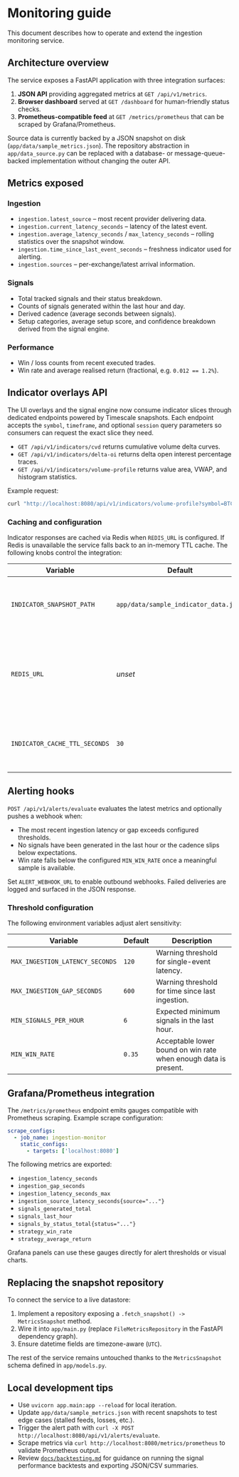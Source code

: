 # Monitoring guide

This document describes how to operate and extend the ingestion monitoring service.

## Architecture overview

The service exposes a FastAPI application with three integration surfaces:

1. **JSON API** providing aggregated metrics at `GET /api/v1/metrics`.
2. **Browser dashboard** served at `GET /dashboard` for human-friendly status checks.
3. **Prometheus-compatible feed** at `GET /metrics/prometheus` that can be scraped by Grafana/Prometheus.

Source data is currently backed by a JSON snapshot on disk (`app/data/sample_metrics.json`). The repository abstraction in
`app/data_source.py` can be replaced with a database- or message-queue-backed implementation without changing the outer
API.

## Metrics exposed

### Ingestion

- `ingestion.latest_source` – most recent provider delivering data.
- `ingestion.current_latency_seconds` – latency of the latest event.
- `ingestion.average_latency_seconds` / `max_latency_seconds` – rolling statistics over the snapshot window.
- `ingestion.time_since_last_event_seconds` – freshness indicator used for alerting.
- `ingestion.sources` – per-exchange/latest arrival information.

### Signals

- Total tracked signals and their status breakdown.
- Counts of signals generated within the last hour and day.
- Derived cadence (average seconds between signals).
- Setup categories, average setup score, and confidence breakdown derived from the signal engine.

### Performance

- Win / loss counts from recent executed trades.
- Win rate and average realised return (fractional, e.g. `0.012 == 1.2%`).

## Indicator overlays API

The UI overlays and the signal engine now consume indicator slices through dedicated endpoints powered by
Timescale snapshots. Each endpoint accepts the `symbol`, `timeframe`, and optional `session` query parameters
so consumers can request the exact slice they need.

- `GET /api/v1/indicators/cvd` returns cumulative volume delta curves.
- `GET /api/v1/indicators/delta-oi` returns delta open interest percentage traces.
- `GET /api/v1/indicators/volume-profile` returns value area, VWAP, and histogram statistics.

Example request:

```bash
curl "http://localhost:8080/api/v1/indicators/volume-profile?symbol=BTCUSDT&timeframe=5m&session=new_york"
```

### Caching and configuration

Indicator responses are cached via Redis when `REDIS_URL` is configured. If Redis is unavailable the service
falls back to an in-memory TTL cache. The following knobs control the integration:

| Variable | Default | Description |
| --- | --- | --- |
| `INDICATOR_SNAPSHOT_PATH` | `app/data/sample_indicator_data.json` | Path to the seeded Timescale export used for local development. |
| `REDIS_URL` | _unset_ | Connection string for the Redis indicator cache. When omitted the in-memory cache is used. |
| `INDICATOR_CACHE_TTL_SECONDS` | `30` | Cache duration applied to indicator query results. |

## Alerting hooks

`POST /api/v1/alerts/evaluate` evaluates the latest metrics and optionally pushes a webhook when:

- The most recent ingestion latency or gap exceeds configured thresholds.
- No signals have been generated in the last hour or the cadence slips below expectations.
- Win rate falls below the configured `MIN_WIN_RATE` once a meaningful sample is available.

Set `ALERT_WEBHOOK_URL` to enable outbound webhooks. Failed deliveries are logged and surfaced in the JSON response.

### Threshold configuration

The following environment variables adjust alert sensitivity:

| Variable | Default | Description |
| --- | --- | --- |
| `MAX_INGESTION_LATENCY_SECONDS` | `120` | Warning threshold for single-event latency. |
| `MAX_INGESTION_GAP_SECONDS` | `600` | Warning threshold for time since last ingestion. |
| `MIN_SIGNALS_PER_HOUR` | `6` | Expected minimum signals in the last hour. |
| `MIN_WIN_RATE` | `0.35` | Acceptable lower bound on win rate when enough data is present. |

## Grafana/Prometheus integration

The `/metrics/prometheus` endpoint emits gauges compatible with Prometheus scraping. Example scrape configuration:

```yaml
scrape_configs:
  - job_name: ingestion-monitor
    static_configs:
      - targets: ['localhost:8080']
```

The following metrics are exported:

- `ingestion_latency_seconds`
- `ingestion_gap_seconds`
- `ingestion_latency_seconds_max`
- `ingestion_source_latency_seconds{source="..."}`
- `signals_generated_total`
- `signals_last_hour`
- `signals_by_status_total{status="..."}`
- `strategy_win_rate`
- `strategy_average_return`

Grafana panels can use these gauges directly for alert thresholds or visual charts.

## Replacing the snapshot repository

To connect the service to a live datastore:

1. Implement a repository exposing a `.fetch_snapshot() -> MetricsSnapshot` method.
2. Wire it into `app/main.py` (replace `FileMetricsRepository` in the FastAPI dependency graph).
3. Ensure datetime fields are timezone-aware (`UTC`).

The rest of the service remains untouched thanks to the `MetricsSnapshot` schema defined in `app/models.py`.

## Local development tips

- Use `uvicorn app.main:app --reload` for local iteration.
- Update `app/data/sample_metrics.json` with recent snapshots to test edge cases (stalled feeds, losses, etc.).
- Trigger the alert path with `curl -X POST http://localhost:8080/api/v1/alerts/evaluate`.
- Scrape metrics via `curl http://localhost:8080/metrics/prometheus` to validate Prometheus output.
- Review [`docs/backtesting.md`](backtesting.md) for guidance on running the signal performance backtests and exporting JSON/CSV summaries.

